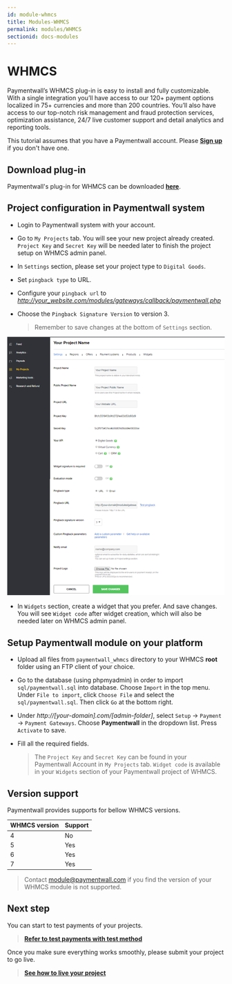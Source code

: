```yaml
---
id: module-whmcs
title: Modules-WHMCS
permalink: modules/WHMCS
sectionid: docs-modules
---
```


# WHMCS

Paymentwall’s WHMCS plug-in is easy to install and fully customizable. With a single integration you’ll have access to our 120+ payment options localized in 75+ currencies and more than 200 countries. You’ll also have access to our top-notch risk management and fraud protection services, optimization assistance, 24/7 live customer support and detail analytics and reporting tools.

This tutorial assumes that you have a Paymentwall account. Please **[Sign up](https://api.paymentwall.com/pwaccount/signup?source=whmcs&mode=merchant)** if you don't have one.

## Download plug-in

Paymentwall's plug-in for WHMCS can be downloaded **[here](https://github.com/paymentwall)**.

## Project configuration in Paymentwall system

* Login to Paymentwall system with your account.

* Go to ```My Projects``` tab. You will see your new project already created. ```Project Key``` and ```Secret Key``` will be needed later to finish the project setup on WHMCS admin panel.

* In ```Settings``` section, please set your project type to  ```Digital Goods```.

* Set ```pingback type``` to URL.

 * Configure your ```pingback url``` to *http://your_website.com/modules/gateways/callback/paymentwall.php*

* Choose the ```Pingback Signature Version``` to version 3.

  > Remember to save changes at the bottom of ```Settings``` section.

<img src="/textures/pic/modules/whmcs.png">

* In ```Widgets``` section, create a widget that you prefer. And save changes. You will see ```Widget code``` after widget creation, which will also be needed later on WHMCS admin panel.

## Setup Paymentwall module on your platform

* Upload all files from ```paymentwall_whmcs``` directory to your WHMCS **root** folder using an FTP client of your choice.

* Go to the database (using phpmyadmin) in order to import ```sql/paymentwall.sql``` into database.  Choose ```Import``` in the top menu. Under ```File to import```, click ```Choose File``` and select the ```sql/paymentwall.sql```. Then click ```Go``` at the bottom right.

* Under *http://[your-domain].com/[admin-folder]*, select ```Setup``` -> ```Payment``` -> ```Payment Gateways```. Choose **Paymentwall** in the dropdown list. Press ```Activate``` to save.

* Fill all the required fields.

  >The ```Project Key``` and ```Secret Key``` can be found in your Paymentwall Account in ```My Projects``` tab. ```Widget code``` is available in your ```Widgets``` section of your Paymentwall project of WHMCS.


## Version support

Paymentwall provides supports for bellow WHMCS versions.

|WHMCS version|Support|
|:-------|:--------|
|4|No|
|5|Yes|
|6|Yes|
|7|Yes|

> Contact [module@paymentwall.com](mailto:module@paymentwall.com) if you find the version of your WHMCS module is not supported.


## Next step

You can start to test payments of your projects.

> **[Refer to test payments with test method](/sandbox/test-payment)**

Once you make sure everything works smoothly, please submit your project to go live.

> **[See how to live your project](/go_live-home)**